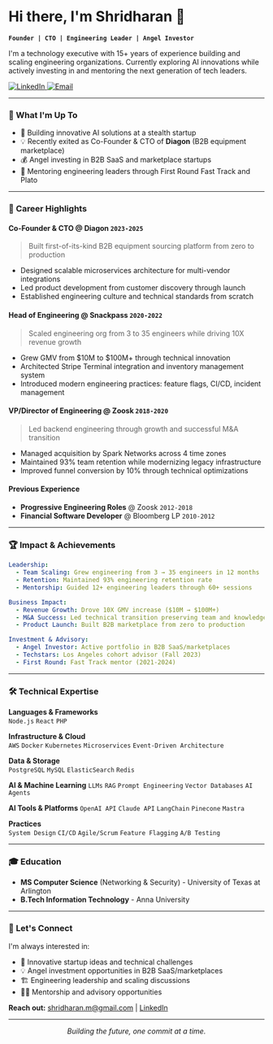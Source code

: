 # Hi there, I'm Shridharan 👋

**`Founder | CTO | Engineering Leader | Angel Investor`**

I'm a technology executive with 15+ years of experience building and scaling engineering organizations. Currently exploring AI innovations while actively investing in and mentoring the next generation of tech leaders.

<p align="left">
  <a href="https://linkedin.com/in/shridharanmuthu">
    <img alt="LinkedIn" src="https://img.shields.io/badge/-LinkedIn-0077B5?style=flat-square&logo=Linkedin&logoColor=white" />
  </a>
  <a href="mailto:shridharan.m@gmail.com">
    <img alt="Email" src="https://img.shields.io/badge/-Email-D14836?style=flat-square&logo=Gmail&logoColor=white" />
  </a>
</p>

---

### 🚀 What I'm Up To

- 🤖 Building innovative AI solutions at a stealth startup
- 💡 Recently exited as Co-Founder & CTO of **Diagon** (B2B equipment marketplace)
- 💰 Angel investing in B2B SaaS and marketplace startups
- 🎯 Mentoring engineering leaders through First Round Fast Track and Plato

---

### 💼 Career Highlights

#### **Co-Founder & CTO** @ Diagon `2023-2025`
> Built first-of-its-kind B2B equipment sourcing platform from zero to production
- Designed scalable microservices architecture for multi-vendor integrations
- Led product development from customer discovery through launch
- Established engineering culture and technical standards from scratch

#### **Head of Engineering** @ Snackpass `2020-2022`
> Scaled engineering org from 3 to 35 engineers while driving 10X revenue growth
- Grew GMV from $10M to $100M+ through technical innovation
- Architected Stripe Terminal integration and inventory management system
- Introduced modern engineering practices: feature flags, CI/CD, incident management

#### **VP/Director of Engineering** @ Zoosk `2018-2020`
> Led backend engineering through growth and successful M&A transition
- Managed acquisition by Spark Networks across 4 time zones
- Maintained 93% team retention while modernizing legacy infrastructure
- Improved funnel conversion by 10% through technical optimizations

#### **Previous Experience**
- **Progressive Engineering Roles** @ Zoosk `2012-2018`
- **Financial Software Developer** @ Bloomberg LP `2010-2012`

---

### 🏆 Impact & Achievements

```yaml
Leadership:
  - Team Scaling: Grew engineering from 3 → 35 engineers in 12 months
  - Retention: Maintained 93% engineering retention rate
  - Mentorship: Guided 12+ engineering leaders through 60+ sessions

Business Impact:
  - Revenue Growth: Drove 10X GMV increase ($10M → $100M+)
  - M&A Success: Led technical transition preserving team and knowledge
  - Product Launch: Built B2B marketplace from zero to production

Investment & Advisory:
  - Angel Investor: Active portfolio in B2B SaaS/marketplaces
  - Techstars: Los Angeles cohort advisor (Fall 2023)
  - First Round: Fast Track mentor (2021-2024)
```

---

### 🛠️ Technical Expertise

**Languages & Frameworks**  
`Node.js` `React` `PHP`

**Infrastructure & Cloud**  
`AWS` `Docker` `Kubernetes` `Microservices` `Event-Driven Architecture`

**Data & Storage**  
`PostgreSQL` `MySQL` `ElasticSearch` `Redis`

**AI & Machine Learning**
`LLMs` `RAG` `Prompt Engineering` `Vector Databases` `AI Agents` 

**AI Tools & Platforms**
`OpenAI API` `Claude API` `LangChain` `Pinecone` `Mastra`

**Practices**  
`System Design` `CI/CD` `Agile/Scrum` `Feature Flagging` `A/B Testing`

---

### 🎓 Education

- **MS Computer Science** (Networking & Security) - University of Texas at Arlington
- **B.Tech Information Technology** - Anna University

---

### 🤝 Let's Connect

I'm always interested in:
- 🚀 Innovative startup ideas and technical challenges
- 💡 Angel investment opportunities in B2B SaaS/marketplaces
- 🏗️ Engineering leadership and scaling discussions
- 🧑‍🏫 Mentorship and advisory opportunities

<p align="left">
  <strong>Reach out:</strong> 
  <a href="mailto:shridharan.m@gmail.com">shridharan.m@gmail.com</a> | 
  <a href="https://linkedin.com/in/shridharanmuthu">LinkedIn</a>
</p>

---

<p align="center">
  <i>Building the future, one commit at a time.</i>
</p>
